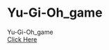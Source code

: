 # Yu-Gi-Oh_game
Yu-Gi-Oh_game
<br><a href="https://viktor-ariel.github.io/Yu-Gi-Oh_game/">Click Here</a>
